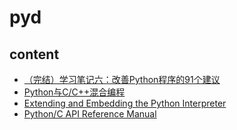 # pyd

## content

- [（完结）学习笔记六：改善Python程序的91个建议](https://zhuanlan.zhihu.com/p/26761842)
- [Python与C/C++混合编程](https://zhuanlan.zhihu.com/p/20150641)
- [Extending and Embedding the Python Interpreter](https://docs.python.org/2/extending/index.html)
- [Python/C API Reference Manual](https://docs.python.org/2/c-api/index.html)